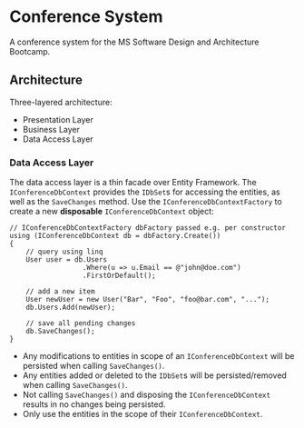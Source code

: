 # Conference System
A conference system for the MS Software Design and Architecture Bootcamp.

## Architecture
Three-layered architecture:

* Presentation Layer
* Business Layer
* Data Access Layer

### Data Access Layer
The data access layer is a thin facade over Entity Framework.
The `IConferenceDbContext` provides the `IDbSet`s for accessing the entities, as well as the `SaveChanges` method.
Use the `IConferenceDbContextFactory` to create a new **disposable** `IConferenceDbContext` object:

```
// IConferenceDbContextFactory dbFactory passed e.g. per constructor
using (IConferenceDbContext db = dbFactory.Create())
{
    // query using linq
    User user = db.Users
                  .Where(u => u.Email == @"john@doe.com")
                  .FirstOrDefault();

    // add a new item
    User newUser = new User("Bar", "Foo", "foo@bar.com", "...");
    db.Users.Add(newUser);

    // save all pending changes
    db.SaveChanges();
}
```

* Any modifications to entities in scope of an `IConferenceDbContext` will be persisted when calling `SaveChanges()`.
* Any entities added or deleted to the `IDbSet`s will be persisted/removed when calling `SaveChanges()`.
* Not calling `SaveChanges()` and disposing the `IConferenceDbContext` results in no changes being persisted.
* Only use the entities in the scope of their `IConferenceDbContext`.